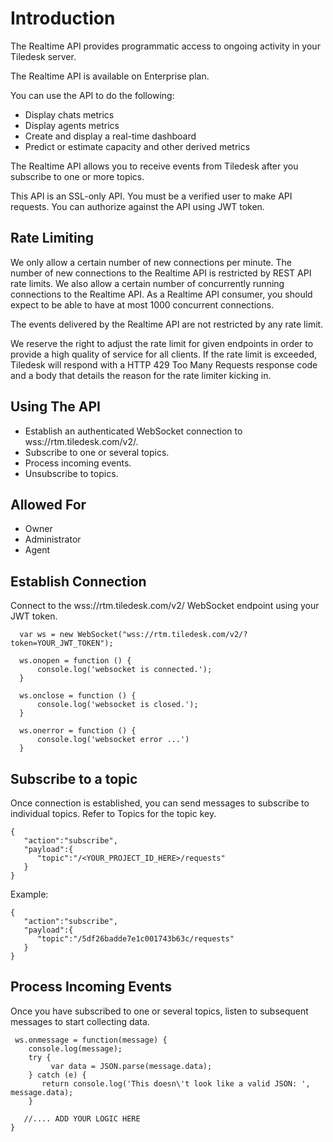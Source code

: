 # Introduction

The Realtime  API provides programmatic access to ongoing activity in your Tiledesk server.

The Realtime API is available on Enterprise plan.

You can use the API to do the following:

* Display chats metrics
* Display agents metrics
* Create and display a real-time dashboard
* Predict or estimate capacity and other derived metrics

The Realtime API allows you to receive events from Tiledesk after you subscribe to one or more topics.

This API is an SSL-only API. You must be a verified user to make API requests. You can authorize against the API using JWT token. 


## Rate Limiting
We only allow a certain number of new connections per minute. The number of new connections to the Realtime API is restricted by REST API rate limits. We also allow a certain number of concurrently running connections to the Realtime API. As a Realtime API consumer, you should expect to be able to have at most 1000 concurrent connections.

The events delivered by the Realtime API are not restricted by any rate limit.

We reserve the right to adjust the rate limit for given endpoints in order to provide a high quality of service for all clients. If the rate limit is exceeded, Tiledesk will respond with a HTTP 429 Too Many Requests response code and a body that details the reason for the rate limiter kicking in.


## Using The API
* Establish an authenticated WebSocket connection to wss://rtm.tiledesk.com/v2/.
* Subscribe to one or several topics.
* Process incoming events.
* Unsubscribe to topics.

## Allowed For
* Owner
* Administrator
* Agent

## Establish Connection
Connect to the wss://rtm.tiledesk.com/v2/ WebSocket endpoint using your JWT token.

```
  var ws = new WebSocket("wss://rtm.tiledesk.com/v2/?token=YOUR_JWT_TOKEN"); 
  
  ws.onopen = function () {
      console.log('websocket is connected.');         
  }
  
  ws.onclose = function () {
      console.log('websocket is closed.');           
  }
  
  ws.onerror = function () {
      console.log('websocket error ...')
  }               
```
## Subscribe to a topic
Once connection is established, you can send messages to subscribe to individual topics. Refer to Topics for the topic key.

```
{
   "action":"subscribe",
   "payload":{
      "topic":"/<YOUR_PROJECT_ID_HERE>/requests"
   }
}
```
Example:

```
{
   "action":"subscribe",
   "payload":{
      "topic":"/5df26badde7e1c001743b63c/requests"
   }
}
```

## Process Incoming Events
Once you have subscribed to one or several topics, listen to subsequent messages to start collecting data.
```
 ws.onmessage = function(message) {   
    console.log(message);
    try {
         var data = JSON.parse(message.data);
    } catch (e) {
       return console.log('This doesn\'t look like a valid JSON: ', message.data);
    }

   //.... ADD YOUR LOGIC HERE    
}
```

